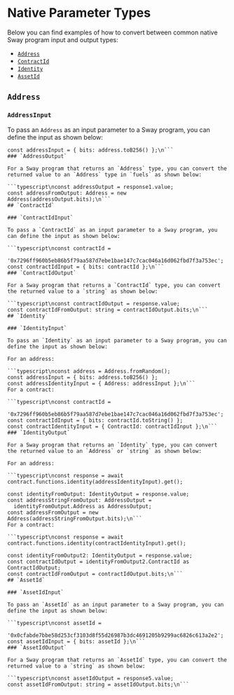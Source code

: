 # Native Parameter Types

Below you can find examples of how to convert between common native Sway program input and output types:

- [`Address`](#address)
- [`ContractId`](#contractid)
- [`Identity`](#identity)
- [`AssetId`](#assetid)

## `Address`

### `AddressInput`

To pass an `Address` as an input parameter to a Sway program, you can define the input as shown below:

```typescript\nconst address = Address.fromRandom();
const addressInput = { bits: address.toB256() };\n```
### `AddressOutput`

For a Sway program that returns an `Address` type, you can convert the returned value to an `Address` type in `fuels` as shown below:

```typescript\nconst addressOutput = response1.value;
const addressFromOutput: Address = new Address(addressOutput.bits);\n```
## `ContractId`

### `ContractIdInput`

To pass a `ContractId` as an input parameter to a Sway program, you can define the input as shown below:

```typescript\nconst contractId =
  '0x7296ff960b5eb86b5f79aa587d7ebe1bae147c7cac046a16d062fbd7f3a753ec';
const contractIdInput = { bits: contractId };\n```
### `ContractIdOutput`

For a Sway program that returns a `ContractId` type, you can convert the returned value to a `string` as shown below:

```typescript\nconst contractIdOutput = response.value;
const contractIdFromOutput: string = contractIdOutput.bits;\n```
## `Identity`

### `IdentityInput`

To pass an `Identity` as an input parameter to a Sway program, you can define the input as shown below:

For an address:

```typescript\nconst address = Address.fromRandom();
const addressInput = { bits: address.toB256() };
const addressIdentityInput = { Address: addressInput };\n```
For a contract:

```typescript\nconst contractId =
  '0x7296ff960b5eb86b5f79aa587d7ebe1bae147c7cac046a16d062fbd7f3a753ec';
const contractIdInput = { bits: contractId.toString() };
const contractIdentityInput = { ContractId: contractIdInput };\n```
### `IdentityOutput`

For a Sway program that returns an `Identity` type, you can convert the returned value to an `Address` or `string` as shown below:

For an address:

```typescript\nconst response = await contract.functions.identity(addressIdentityInput).get();

const identityFromOutput: IdentityOutput = response.value;
const addressStringFromOutput: AddressOutput =
  identityFromOutput.Address as AddressOutput;
const addressFromOutput = new Address(addressStringFromOutput.bits);\n```
For a contract:

```typescript\nconst response = await contract.functions.identity(contractIdentityInput).get();

const identityFromOutput2: IdentityOutput = response.value;
const contractIdOutput = identityFromOutput2.ContractId as ContractIdOutput;
const contractIdFromOutput = contractIdOutput.bits;\n```
## `AssetId`

### `AssetIdInput`

To pass an `AssetId` as an input parameter to a Sway program, you can define the input as shown below:

```typescript\nconst assetId =
  '0x0cfabde7bbe58d253cf3103d8f55d26987b3dc4691205b9299ac6826c613a2e2';
const assetIdInput = { bits: assetId };\n```
### `AssetIdOutput`

For a Sway program that returns an `AssetId` type, you can convert the returned value to a `string` as shown below:

```typescript\nconst assetIdOutput = response5.value;
const assetIdFromOutput: string = assetIdOutput.bits;\n```